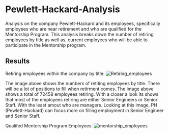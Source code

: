 # Pewlett-Hackard-Analysis
Analysis on the company Pewlett-Hackard and its employees, specifically employees who are near retirement and who are qualified for the Mentorship Program. This analysis breaks down the number of retiring employees by title as well as, current employees who will be able to participate in the  Mentorship program.

## Results
Retiring employees within the company by title:
![Retiring_employees](https://user-images.githubusercontent.com/117749494/210862517-9b86d3d7-6131-4318-b282-453e1506afc5.PNG)


The image above shows the numbers of retiting employees by title. There will be a lot of positions to fill when retirment comes. The image above shows a total of 72458 employees retiring. With a closer a look its shows that most of the employees retiring are either Senior Engineers or Senior Staff. With the least amout who are managers. Looking at this image, PH (Pewlett-Hackard) can focus more on filling employment in Senior Engineer and Senior Staff. 

Qualifed Mentorship Program Employees:
![mentorship_employees](https://user-images.githubusercontent.com/117749494/210867992-e271332b-1f26-449f-90b0-8af91ea47865.PNG)
